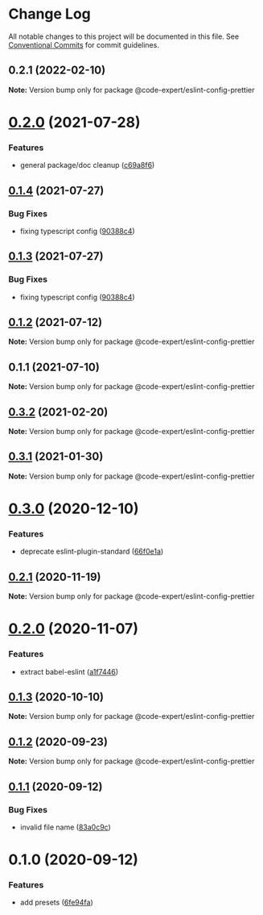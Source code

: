 # Change Log

All notable changes to this project will be documented in this file.
See [Conventional Commits](https://conventionalcommits.org) for commit guidelines.

## 0.2.1 (2022-02-10)

**Note:** Version bump only for package @code-expert/eslint-config-prettier





# [0.2.0](https://github.com/CodeExpertETH/configs/compare/@code-expert/eslint-config-prettier@0.1.4...@code-expert/eslint-config-prettier@0.2.0) (2021-07-28)


### Features

* general package/doc cleanup ([c69a8f6](https://github.com/CodeExpertETH/configs/commit/c69a8f60a03531f44d7996955d48d522d9637427))





## [0.1.4](https://github.com/CodeExpertETH/configs/compare/@code-expert/eslint-config-prettier@0.1.2...@code-expert/eslint-config-prettier@0.1.4) (2021-07-27)

### Bug Fixes

- fixing typescript config ([90388c4](https://github.com/CodeExpertETH/configs/commit/90388c4a744ba11070f668e752123d549994c4fb))

## [0.1.3](https://github.com/CodeExpertETH/configs/compare/@code-expert/eslint-config-prettier@0.1.2...@code-expert/eslint-config-prettier@0.1.3) (2021-07-27)

### Bug Fixes

- fixing typescript config ([90388c4](https://github.com/CodeExpertETH/configs/commit/90388c4a744ba11070f668e752123d549994c4fb))

## [0.1.2](https://github.com/CodeExpertETH/configs/compare/@code-expert/eslint-config-prettier@0.1.1...@code-expert/eslint-config-prettier@0.1.2) (2021-07-12)

**Note:** Version bump only for package @code-expert/eslint-config-prettier

## 0.1.1 (2021-07-10)

**Note:** Version bump only for package @code-expert/eslint-config-prettier

## [0.3.2](https://github.com/CodeExpertETH/configs/compare/@code-expert/eslint-config-prettier@0.3.1...@code-expert/eslint-config-prettier@0.3.2) (2021-02-20)

**Note:** Version bump only for package @code-expert/eslint-config-prettier

## [0.3.1](https://github.com/CodeExpertETH/configs/compare/@code-expert/eslint-config-prettier@0.3.0...@code-expert/eslint-config-prettier@0.3.1) (2021-01-30)

**Note:** Version bump only for package @code-expert/eslint-config-prettier

# [0.3.0](https://github.com/CodeExpertETH/configs/compare/@code-expert/eslint-config-prettier@0.2.1...@code-expert/eslint-config-prettier@0.3.0) (2020-12-10)

### Features

- deprecate eslint-plugin-standard ([66f0e1a](https://github.com/CodeExpertETH/configs/commit/66f0e1a2ca5060a631477a69d6706a6a8fda2708))

## [0.2.1](https://github.com/CodeExpertETH/configs/compare/@code-expert/eslint-config-prettier@0.2.0...@code-expert/eslint-config-prettier@0.2.1) (2020-11-19)

**Note:** Version bump only for package @code-expert/eslint-config-prettier

# [0.2.0](https://github.com/CodeExpertETH/configs/compare/@code-expert/eslint-config-prettier@0.1.3...@code-expert/eslint-config-prettier@0.2.0) (2020-11-07)

### Features

- extract babel-eslint ([a1f7446](https://github.com/CodeExpertETH/configs/commit/a1f744685ff7038a72a94a0efe69b28eb27d0a7e))

## [0.1.3](https://github.com/CodeExpertETH/configs/compare/@code-expert/eslint-config-prettier@0.1.2...@code-expert/eslint-config-prettier@0.1.3) (2020-10-10)

**Note:** Version bump only for package @code-expert/eslint-config-prettier

## [0.1.2](https://github.com/CodeExpertETH/configs/compare/@code-expert/eslint-config-prettier@0.1.1...@code-expert/eslint-config-prettier@0.1.2) (2020-09-23)

**Note:** Version bump only for package @code-expert/eslint-config-prettier

## [0.1.1](https://github.com/CodeExpertETH/configs/compare/@code-expert/eslint-config-prettier@0.1.0...@code-expert/eslint-config-prettier@0.1.1) (2020-09-12)

### Bug Fixes

- invalid file name ([83a0c9c](https://github.com/CodeExpertETH/configs/commit/83a0c9c119b2fb36a538948b2ba524caafe6fd9e))

# 0.1.0 (2020-09-12)

### Features

- add presets ([6fe94fa](https://github.com/CodeExpertETH/configs/commit/6fe94fae4ed9d80b18833c9e5a3f51f710ebda43))
